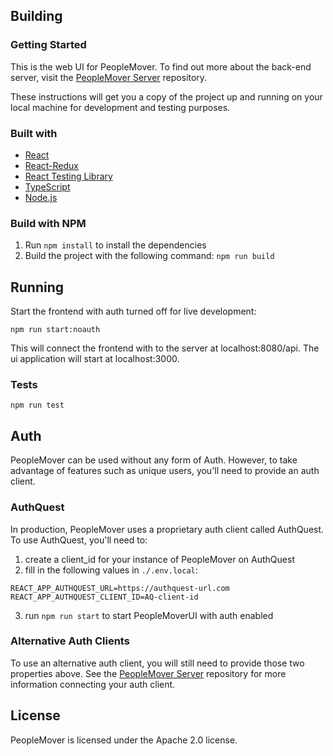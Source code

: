 ## Building

### Getting Started
This is the web UI for PeopleMover. To find out more about the back-end server, visit the [PeopleMover Server](https://github.com/FordLabs/PeopleMover) repository.

These instructions will get you a copy of the project up and running on your local machine for development and testing purposes.

### Built with
* [React](https://reactjs.org/)
* [React-Redux](https://react-redux.js.org/)
* [React Testing Library](https://github.com/testing-library/react-testing-library)
* [TypeScript](https://www.typescriptlang.org/)
* [Node.js](https://nodejs.org/en/)

### Build with NPM
1. Run `npm install` to install the dependencies
2. Build the project with the following command: `npm run build`

## Running
Start the frontend with auth turned off for live development:
```
npm run start:noauth
```
This will connect the frontend with to the server at localhost:8080/api.
The ui application will start at localhost:3000.

### Tests

```
npm run test
```

## Auth
PeopleMover can be used without any form of Auth. However, to take advantage of features such as unique users, you'll
need to provide an auth client.

### AuthQuest
In production, PeopleMover uses a proprietary auth client called AuthQuest. To use AuthQuest, you'll need to:
1. create a client_id for your instance of PeopleMover on AuthQuest
2. fill in the following values in `./.env.local`:
```
REACT_APP_AUTHQUEST_URL=https://authquest-url.com
REACT_APP_AUTHQUEST_CLIENT_ID=AQ-client-id
```
3. run `npm run start` to start PeopleMoverUI with auth enabled

### Alternative Auth Clients
To use an alternative auth client, you will still need to provide those two properties above.
See the [PeopleMover Server](https://github.com/FordLabs/PeopleMover) repository for more information connecting your auth client.

## License

PeopleMover is licensed under the Apache 2.0 license.
